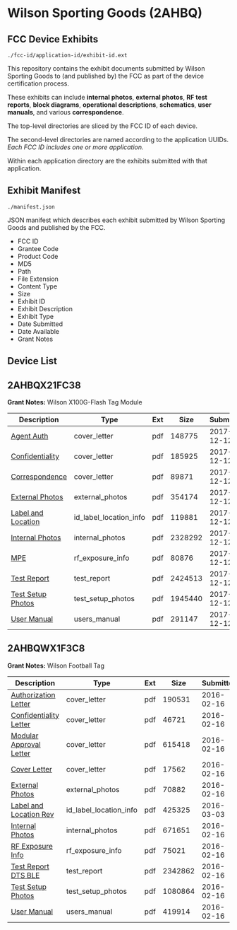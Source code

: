 # Wilson Sporting Goods (2AHBQ)
## FCC Device Exhibits

```
./fcc-id/application-id/exhibit-id.ext
```

This repository contains the exhibit documents submitted by Wilson Sporting Goods to (and published by) the FCC as part of the device certification process.

These exhibits can include **internal photos**, **external photos**, **RF test reports**, **block diagrams**, **operational descriptions**, **schematics**, **user manuals**, and various **correspondence**.

The top-level directories are sliced by the FCC ID of each device.

The second-level directories are named according to the application UUIDs. *Each FCC ID includes one or more application.*

Within each application directory are the exhibits submitted with that application. 

## Exhibit Manifest

```
./manifest.json
```

JSON manifest which describes each exhibit submitted by Wilson Sporting Goods and published by the FCC.

- FCC ID
- Grantee Code
- Product Code
- MD5
- Path
- File Extension
- Content Type
- Size
- Exhibit ID
- Exhibit Description
- Exhibit Type
- Date Submitted
- Date Available
- Grant Notes

## Device List
## 2AHBQX21FC38
**Grant Notes:** Wilson X100G-Flash Tag Module

| Description | Type | Ext | Size | Submitted | Available |
| ----------- | ---- | --- | ---- | --------- | --------- |
| [Agent Auth](2AHBQX21FC38/f17965d4a55b4956da958b779426cbe4/3674318.pdf) | cover_letter | pdf | 148775 | 2017-12-12 | 2017-12-14 |
| [Confidentiality](2AHBQX21FC38/f17965d4a55b4956da958b779426cbe4/3674333.pdf) | cover_letter | pdf | 185925 | 2017-12-12 | 2017-12-14 |
| [Correspondence](2AHBQX21FC38/f17965d4a55b4956da958b779426cbe4/3674398.pdf) | cover_letter | pdf | 89871 | 2017-12-12 | 2017-12-14 |
| [External Photos](2AHBQX21FC38/f17965d4a55b4956da958b779426cbe4/3674400.pdf) | external_photos | pdf | 354174 | 2017-12-12 | 2018-04-14 |
| [Label and Location](2AHBQX21FC38/f17965d4a55b4956da958b779426cbe4/3674421.pdf) | id_label_location_info | pdf | 119881 | 2017-12-12 | 2017-12-14 |
| [Internal Photos](2AHBQX21FC38/f17965d4a55b4956da958b779426cbe4/3674428.pdf) | internal_photos | pdf | 2328292 | 2017-12-12 | 2018-04-14 |
| [MPE](2AHBQX21FC38/f17965d4a55b4956da958b779426cbe4/3674453.pdf) | rf_exposure_info | pdf | 80876 | 2017-12-12 | 2017-12-14 |
| [Test Report](2AHBQX21FC38/f17965d4a55b4956da958b779426cbe4/3674463.pdf) | test_report | pdf | 2424513 | 2017-12-12 | 2017-12-14 |
| [Test Setup Photos](2AHBQX21FC38/f17965d4a55b4956da958b779426cbe4/3674505.pdf) | test_setup_photos | pdf | 1945440 | 2017-12-12 | 2018-04-14 |
| [User Manual](2AHBQX21FC38/f17965d4a55b4956da958b779426cbe4/3674515.pdf) | users_manual | pdf | 291147 | 2017-12-12 | 2018-04-14 |
## 2AHBQWX1F3C8
**Grant Notes:** Wilson Football Tag

| Description | Type | Ext | Size | Submitted | Available |
| ----------- | ---- | --- | ---- | --------- | --------- |
| [Authorization Letter](2AHBQWX1F3C8/9e6385165de44c8215b3ad3ddeaff93d/2903832.pdf) | cover_letter | pdf | 190531 | 2016-02-16 | 2016-02-17 |
| [Confidentiality Letter](2AHBQWX1F3C8/9e6385165de44c8215b3ad3ddeaff93d/2903833.pdf) | cover_letter | pdf | 46721 | 2016-02-16 | 2016-02-17 |
| [Modular Approval Letter](2AHBQWX1F3C8/9e6385165de44c8215b3ad3ddeaff93d/2903834.pdf) | cover_letter | pdf | 615418 | 2016-02-16 | 2016-02-17 |
| [Cover Letter](2AHBQWX1F3C8/9e6385165de44c8215b3ad3ddeaff93d/2903835.pdf) | cover_letter | pdf | 17562 | 2016-02-16 | 2016-02-17 |
| [External Photos](2AHBQWX1F3C8/9e6385165de44c8215b3ad3ddeaff93d/2903837.pdf) | external_photos | pdf | 70882 | 2016-02-16 | 2016-02-17 |
| [Label and Location Rev](2AHBQWX1F3C8/9e6385165de44c8215b3ad3ddeaff93d/2918594.pdf) | id_label_location_info | pdf | 425325 | 2016-03-03 | 2016-02-17 |
| [Internal Photos](2AHBQWX1F3C8/9e6385165de44c8215b3ad3ddeaff93d/2903838.pdf) | internal_photos | pdf | 671651 | 2016-02-16 | 2016-02-17 |
| [RF Exposure Info](2AHBQWX1F3C8/9e6385165de44c8215b3ad3ddeaff93d/2903841.pdf) | rf_exposure_info | pdf | 75021 | 2016-02-16 | 2016-02-17 |
| [Test Report DTS BLE](2AHBQWX1F3C8/9e6385165de44c8215b3ad3ddeaff93d/2903843.pdf) | test_report | pdf | 2342862 | 2016-02-16 | 2016-02-17 |
| [Test Setup Photos](2AHBQWX1F3C8/9e6385165de44c8215b3ad3ddeaff93d/2903844.pdf) | test_setup_photos | pdf | 1080864 | 2016-02-16 | 2016-02-17 |
| [User Manual](2AHBQWX1F3C8/9e6385165de44c8215b3ad3ddeaff93d/2903845.pdf) | users_manual | pdf | 419914 | 2016-02-16 | 2016-02-17 |
